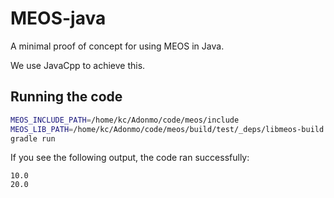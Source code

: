 # MEOS-java

A minimal proof of concept for using MEOS in Java.

We use JavaCpp to achieve this.

## Running the code
```sh
MEOS_INCLUDE_PATH=/home/kc/Adonmo/code/meos/include
MEOS_LIB_PATH=/home/kc/Adonmo/code/meos/build/test/_deps/libmeos-build
gradle run
```
If you see the following output, the code ran successfully:
```
10.0
20.0
```